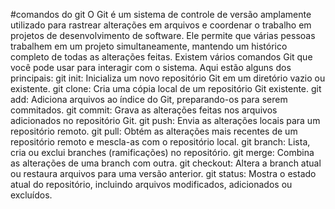 #comandos do git
O Git é um sistema de controle de versão amplamente utilizado para rastrear alterações em arquivos e coordenar o trabalho em projetos de desenvolvimento de software. Ele permite que várias pessoas trabalhem em um projeto simultaneamente, mantendo um histórico completo de todas as alterações feitas.
Existem vários comandos Git que você pode usar para interagir com o sistema. Aqui estão alguns dos principais:
git init: Inicializa um novo repositório Git em um diretório vazio ou existente.
git clone: Cria uma cópia local de um repositório Git existente.
git add: Adiciona arquivos ao índice do Git, preparando-os para serem commitados.
git commit: Grava as alterações feitas nos arquivos adicionados no repositório Git.
git push: Envia as alterações locais para um repositório remoto.
git pull: Obtém as alterações mais recentes de um repositório remoto e mescla-as com o repositório local.
git branch: Lista, cria ou exclui branches (ramificações) no repositório.
git merge: Combina as alterações de uma branch com outra.
git checkout: Altera a branch atual ou restaura arquivos para uma versão anterior.
git status: Mostra o estado atual do repositório, incluindo arquivos modificados, adicionados ou excluídos.